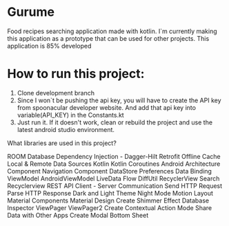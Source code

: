 # Gurume
Food recipes searching application made with kotlin. I`m currently making this application as a prototype that can be used for other projects. This application is 85% developed

# How to run this project: 
1. Clone development branch
2. Since I won`t be pushing the api key, you will have to create the API key from spoonacular developer website. And add that api key into variable(API_KEY) in the Constants.kt 
3. Just run it. If it doesn't work, clean or rebuild the project and use the latest android studio environment.  

What libraries are used in this project?

ROOM Database
Dependency Injection - Dagger-Hilt
Retrofit
Offline Cache
Local & Remote Data Sources
Kotlin
Kotlin Coroutines
Android Architecture Component
Navigation Component
DataStore Preferences
Data Binding
ViewModel
AndroidViewModel
LiveData
Flow
DiffUtil
RecyclerView
Search Recyclerview
REST API
Client - Server Communication
Send HTTP Request
Parse HTTP Response
Dark and Light Theme
Night Mode
Motion Layout
Material Components
Material Design
Create Shimmer Effect
Database Inspector
ViewPager
ViewPager2
Create Contextual Action Mode
Share Data with Other Apps
Create Modal Bottom Sheet
